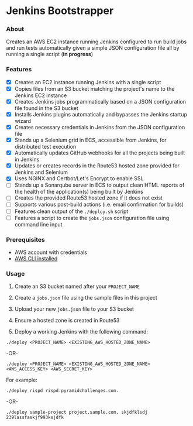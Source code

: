 # Jenkins Bootstrapper

### About

Creates an AWS EC2 instance running Jenkins configured to run build jobs and run tests automatically given a simple JSON configuration file all by running a single script (**in progress**)

### Features

- [X] Creates an EC2 instance running Jenkins with a single script
- [X] Copies files from an S3 bucket matching the project's name to the Jenkins EC2 instance
- [X] Creates Jenkins jobs programmatically based on a JSON configuration file found in the S3 bucket
- [X] Installs Jenkins plugins automatically and bypasses the Jenkins startup wizard
- [X] Creates necessary credentials in Jenkins from the JSON configuration file
- [X] Stands up a Selenium grid in ECS, accessible from Jenkins, for distributed test execution
- [X] Automatically updates GitHub webhooks for all the projects being built in Jenkins
- [X] Updates or creates records in the Route53 hosted zone provided for Jenkins and Selenium
- [X] Uses NGINX and Certbot/Let's Encrypt to enable SSL
- [ ] Stands up a Sonarqube server in ECS to output clean HTML reports of the health of the application(s) being built by Jenkins
- [ ] Creates the provided Route53 hosted zone if it does not exist
- [ ] Supports various post-build actions (i.e. email confirmation for builds)
- [ ] Features clean output of the `./deploy.sh` script
- [ ] Features a script to create the `jobs.json` configuration file using command line input

### Prerequisites

* AWS account with credentials
* [AWS CLI installed](https://docs.aws.amazon.com/cli/latest/userguide/installing.html)

### Usage

1. Create an S3 bucket named after your `PROJECT_NAME`

2. Create a `jobs.json` file using the sample files in this project

3. Upload your new `jobs.json` file to your S3 bucket

4. Ensure a hosted zone is created in Route53

4. Deploy a working Jenkins with the following command:

`./deploy <PROJECT_NAME> <EXISTING_AWS_HOSTED_ZONE_NAME>`

-OR-

`./deploy <PROJECT_NAME> <EXISTING_AWS_HOSTED_ZONE_NAME> <AWS_ACCESS_KEY> <AWS_SECRET_KEY>`

For example:

`./deploy rispd rispd.pyramidchallenges.com.`

-OR-

`./deploy sample-project project.sample.com. skjdfklsdj 239lassfaskjf993ksjdfk`
